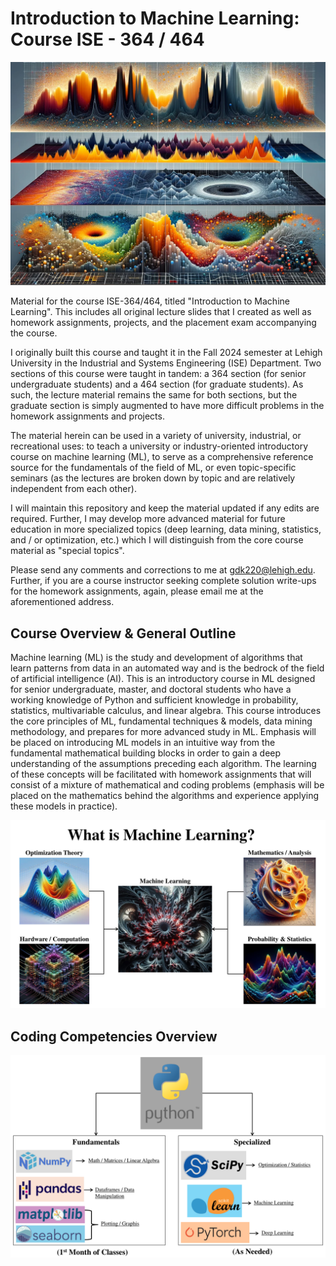 # Introduction to Machine Learning: Course ISE - 364 / 464

![](Intro_to_ML.png)

Material for the course ISE-364/464, titled "Introduction to Machine Learning". This includes all original lecture slides that I created as well as homework assignments, projects, and the placement exam accompanying the course.

I originally built this course and taught it in the Fall 2024 semester at Lehigh University in the Industrial and Systems Engineering (ISE) Department. Two sections of this course were taught in tandem: a 364 section (for senior undergraduate students) and a 464 section (for graduate students).
As such, the lecture material remains the same for both sections, but the graduate section is simply augmented to have more difficult problems in the homework assignments and projects.

The material herein can be used in a variety of university, industrial, or recreational uses: to teach a university or industry-oriented introductory course on machine learning (ML), to serve as a comprehensive reference source for the fundamentals of the field of ML, or even topic-specific seminars (as the lectures are broken down by topic and are relatively independent from each other).

I will maintain this repository and keep the material updated if any edits are required. Further, I may develop more advanced material for future education in more specialized topics (deep learning, data mining, statistics, and / or optimization, etc.) which I will distinguish from the core course material as "special topics".

Please send any comments and corrections to me at gdk220@lehigh.edu. Further, if you are a course instructor seeking complete solution write-ups for the homework assignments, again, please email me at the aforementioned address.

## Course Overview & General Outline

Machine learning (ML) is the study and development of algorithms that learn patterns from data in
an automated way and is the bedrock of the field of artificial intelligence (AI). This is an introductory course in ML
designed for senior undergraduate, master, and doctoral students who have a working knowledge of Python
and sufficient knowledge in probability, statistics, multivariable calculus, and linear algebra. This course introduces
the core principles of ML, fundamental techniques & models, data mining methodology, and prepares for more
advanced study in ML. Emphasis will be placed on introducing ML models in an intuitive way from the
fundamental mathematical building blocks in order to gain a deep understanding of the assumptions preceding each
algorithm. The learning of these concepts will be facilitated with homework assignments that will consist of a
mixture of mathematical and coding problems (emphasis will be placed on the mathematics behind the algorithms and experience applying these models in practice).

![](What_is_ML.PNG)


## Coding Competencies Overview

![](Coding_Competencies.PNG)




